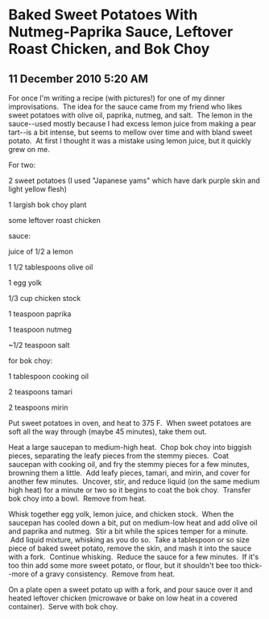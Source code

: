 # Baked Sweet Potatoes With Nutmeg-Paprika Sauce, Leftover Roast Chicken, and Bok Choy
## 11 December 2010 5:20 AM

For once I'm writing a recipe (with pictures!) for one of my dinner improvisations.  The idea for the sauce came from my friend who likes sweet potatoes with olive oil, paprika, nutmeg, and salt.  The lemon in the sauce--used mostly because I had excess lemon juice from making a pear tart--is a bit intense, but seems to mellow over time and with bland sweet potato.  At first I thought it was a mistake using lemon juice, but it quickly grew on me.


































For two:

2 sweet potatoes (I used "Japanese yams" which have dark purple skin and light yellow flesh)

1 largish bok choy plant

some leftover roast chicken




sauce:

juice of 1/2 a lemon

1 1/2 tablespoons olive oil

1 egg yolk

1/3 cup chicken stock 

1 teaspoon paprika

1 teaspoon nutmeg

~1/2 teaspoon salt




for bok choy:

1 tablespoon cooking oil

2 teaspoons tamari

2 teaspoons mirin




Put sweet potatoes in oven, and heat to 375 F.  When sweet potatoes are soft all the way through (maybe 45 minutes), take them out.





Heat a large saucepan to medium-high heat.  Chop bok choy into biggish pieces, separating the leafy pieces from the stemmy pieces.  Coat saucepan with cooking oil, and fry the stemmy pieces for a few minutes, browning them a little.  Add leafy pieces, tamari, and mirin, and cover for another few minutes.  Uncover, stir, and reduce liquid (on the same medium high heat) for a minute or two so it begins to coat the bok choy.  Transfer bok choy into a bowl.  Remove from heat.




Whisk together egg yolk, lemon juice, and chicken stock.  When the saucepan has cooled down a bit, put on medium-low heat and add olive oil and paprika and nutmeg.  Stir a bit while the spices temper for a minute.  Add liquid mixture, whisking as you do so.  Take a tablespoon or so size piece of baked sweet potato, remove the skin, and mash it into the sauce with a fork.  Continue whisking.  Reduce the sauce for a few minutes.  If it's too thin add some more sweet potato, or flour, but it shouldn't bee too thick--more of a gravy consistency.  Remove from heat.




On a plate open a sweet potato up with a fork, and pour sauce over it and heated leftover chicken (microwave or bake on low heat in a covered container).  Serve with bok choy.
